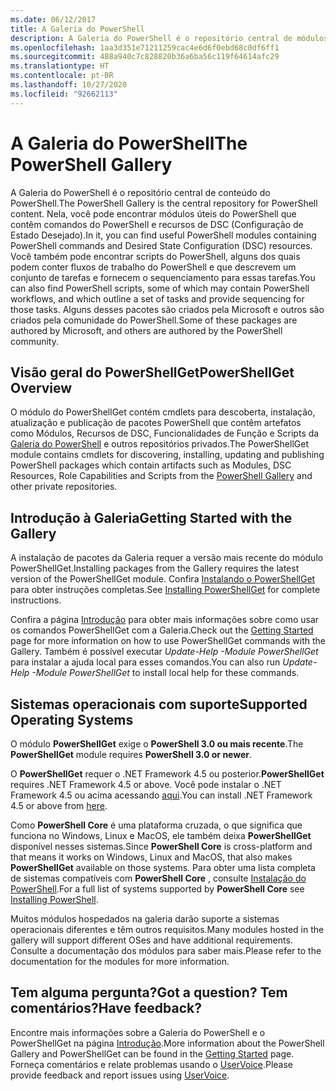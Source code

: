 ```yaml
---
ms.date: 06/12/2017
title: A Galeria do PowerShell
description: A Galeria do PowerShell é o repositório central de módulos do PowerShell, scripts e recursos de DSC.
ms.openlocfilehash: 1aa3d351e71211259cac4e6d6f0ebd68c0df6ff1
ms.sourcegitcommit: 488a940c7c828820b36a6ba56c119f64614afc29
ms.translationtype: HT
ms.contentlocale: pt-BR
ms.lasthandoff: 10/27/2020
ms.locfileid: "92662113"
---
```

# <a name="the-powershell-gallery"></a><span data-ttu-id="c8679-103">A Galeria do PowerShell</span><span class="sxs-lookup"><span data-stu-id="c8679-103">The PowerShell Gallery</span></span>

<span data-ttu-id="c8679-104">A Galeria do PowerShell é o repositório central de conteúdo do PowerShell.</span><span class="sxs-lookup"><span data-stu-id="c8679-104">The PowerShell Gallery is the central repository for PowerShell content.</span></span> <span data-ttu-id="c8679-105">Nela, você pode encontrar módulos úteis do PowerShell que contêm comandos do PowerShell e recursos de DSC (Configuração de Estado Desejado).</span><span class="sxs-lookup"><span data-stu-id="c8679-105">In it, you can find useful PowerShell modules containing PowerShell commands and Desired State Configuration (DSC) resources.</span></span>
<span data-ttu-id="c8679-106">Você também pode encontrar scripts do PowerShell, alguns dos quais podem conter fluxos de trabalho do PowerShell e que descrevem um conjunto de tarefas e fornecem o sequenciamento para essas tarefas.</span><span class="sxs-lookup"><span data-stu-id="c8679-106">You can also find PowerShell scripts, some of which may contain PowerShell workflows, and which outline a set of tasks and provide sequencing for those tasks.</span></span> <span data-ttu-id="c8679-107">Alguns desses pacotes são criados pela Microsoft e outros são criados pela comunidade do PowerShell.</span><span class="sxs-lookup"><span data-stu-id="c8679-107">Some of these packages are authored by Microsoft, and others are authored by the PowerShell community.</span></span>

## <a name="powershellget-overview"></a><span data-ttu-id="c8679-108">Visão geral do PowerShellGet</span><span class="sxs-lookup"><span data-stu-id="c8679-108">PowerShellGet Overview</span></span>

<span data-ttu-id="c8679-109">O módulo do PowerShellGet contém cmdlets para descoberta, instalação, atualização e publicação de pacotes PowerShell que contêm artefatos como Módulos, Recursos de DSC, Funcionalidades de Função e Scripts da [Galeria do PowerShell](https://www.PowerShellGallery.com) e outros repositórios privados.</span><span class="sxs-lookup"><span data-stu-id="c8679-109">The PowerShellGet module contains cmdlets for discovering, installing, updating and publishing PowerShell packages which contain artifacts such as Modules, DSC Resources, Role Capabilities and Scripts from the [PowerShell Gallery](https://www.PowerShellGallery.com) and other private repositories.</span></span>

## <a name="getting-started-with-the-gallery"></a><span data-ttu-id="c8679-110">Introdução à Galeria</span><span class="sxs-lookup"><span data-stu-id="c8679-110">Getting Started with the Gallery</span></span>

<span data-ttu-id="c8679-111">A instalação de pacotes da Galeria requer a versão mais recente do módulo PowerShellGet.</span><span class="sxs-lookup"><span data-stu-id="c8679-111">Installing packages from the Gallery requires the latest version of the PowerShellGet module.</span></span> <span data-ttu-id="c8679-112">Confira [Instalando o PowerShellGet](installing-psget.md) para obter instruções completas.</span><span class="sxs-lookup"><span data-stu-id="c8679-112">See [Installing PowerShellGet](installing-psget.md) for complete instructions.</span></span>

<span data-ttu-id="c8679-113">Confira a página [Introdução](getting-started.md) para obter mais informações sobre como usar os comandos PowerShellGet com a Galeria.</span><span class="sxs-lookup"><span data-stu-id="c8679-113">Check out the [Getting Started](getting-started.md) page for more information on how to use PowerShellGet commands with the Gallery.</span></span> <span data-ttu-id="c8679-114">Também é possível executar *Update-Help -Module PowerShellGet* para instalar a ajuda local para esses comandos.</span><span class="sxs-lookup"><span data-stu-id="c8679-114">You can also run *Update-Help -Module PowerShellGet* to install local help for these commands.</span></span>

## <a name="supported-operating-systems"></a><span data-ttu-id="c8679-115">Sistemas operacionais com suporte</span><span class="sxs-lookup"><span data-stu-id="c8679-115">Supported Operating Systems</span></span>

<span data-ttu-id="c8679-116">O módulo **PowerShellGet** exige o **PowerShell 3.0 ou mais recente**.</span><span class="sxs-lookup"><span data-stu-id="c8679-116">The **PowerShellGet** module requires **PowerShell 3.0 or newer**.</span></span>

<span data-ttu-id="c8679-117">O **PowerShellGet** requer o .NET Framework 4.5 ou posterior.</span><span class="sxs-lookup"><span data-stu-id="c8679-117">**PowerShellGet** requires .NET Framework 4.5 or above.</span></span> <span data-ttu-id="c8679-118">Você pode instalar o .NET Framework 4.5 ou acima acessando [aqui](https://msdn.microsoft.com/library/5a4x27ek.aspx).</span><span class="sxs-lookup"><span data-stu-id="c8679-118">You can install .NET Framework 4.5 or above from [here](https://msdn.microsoft.com/library/5a4x27ek.aspx).</span></span>

<span data-ttu-id="c8679-119">Como **PowerShell Core** é uma plataforma cruzada, o que significa que funciona no Windows, Linux e MacOS, ele também deixa **PowerShellGet** disponível nesses sistemas.</span><span class="sxs-lookup"><span data-stu-id="c8679-119">Since **PowerShell Core** is cross-platform and that means it works on Windows, Linux and MacOS, that also makes **PowerShellGet** available on those systems.</span></span> <span data-ttu-id="c8679-120">Para obter uma lista completa de sistemas compatíveis com **PowerShell Core** , consulte [Instalação do PowerShell](/powershell/scripting/install/installing-powershell).</span><span class="sxs-lookup"><span data-stu-id="c8679-120">For a full list of systems supported by **PowerShell Core** see [Installing PowerShell](/powershell/scripting/install/installing-powershell).</span></span>

<span data-ttu-id="c8679-121">Muitos módulos hospedados na galeria darão suporte a sistemas operacionais diferentes e têm outros requisitos.</span><span class="sxs-lookup"><span data-stu-id="c8679-121">Many modules hosted in the gallery will support different OSes and have additional requirements.</span></span>
<span data-ttu-id="c8679-122">Consulte a documentação dos módulos para saber mais.</span><span class="sxs-lookup"><span data-stu-id="c8679-122">Please refer to the documentation for the modules for more information.</span></span>

## <a name="got-a-question-have-feedback"></a><span data-ttu-id="c8679-123">Tem alguma pergunta?</span><span class="sxs-lookup"><span data-stu-id="c8679-123">Got a question?</span></span> <span data-ttu-id="c8679-124">Tem comentários?</span><span class="sxs-lookup"><span data-stu-id="c8679-124">Have feedback?</span></span>

<span data-ttu-id="c8679-125">Encontre mais informações sobre a Galeria do PowerShell e o PowerShellGet na página [Introdução](getting-started.md).</span><span class="sxs-lookup"><span data-stu-id="c8679-125">More information about the PowerShell Gallery and PowerShellGet can be found in the [Getting Started](getting-started.md) page.</span></span> <span data-ttu-id="c8679-126">Forneça comentários e relate problemas usando o [UserVoice](http://windowsserver.uservoice.com/forums/301869-powershell).</span><span class="sxs-lookup"><span data-stu-id="c8679-126">Please provide feedback and report issues using [UserVoice](http://windowsserver.uservoice.com/forums/301869-powershell).</span></span>
